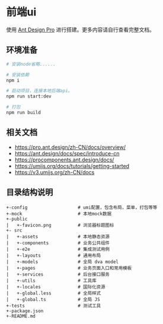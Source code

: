 # 前端ui

使用 [Ant Design Pro](https://pro.ant.design) 进行搭建。更多内容请自行查看完整文档。

## 环境准备

```bash
# 安装node省略......

# 安装依赖
npm i

# 启动项目，连接本地后端api。
npm run start:dev

# 打包
npm run build
```

## 相关文档

* https://pro.ant.design/zh-CN/docs/overview/
* https://ant.design/docs/spec/introduce-cn
* https://procomponents.ant.design/docs/
* https://umijs.org/docs/tutorials/getting-started
* https://v3.umijs.org/zh-CN/docs

## 目录结构说明

```
+-config                   # umi配置，包含布局，菜单，打包等等
+-mock                     # 本地mock数据
+-public
|   +-favicon.png          # 浏览器标题图标
+- src
|   +-assets               # 本地静态资源
|   +-components           # 业务公共组件
|   +-e2e                  # 集成测试用例
|   +-layouts              # 通用布局
|   +-models               # 全局 dva model
|   +-pages                # 业务页面入口和常用模板
|   +-services             # 后台接口服务
|   +-utils                # 工具库
|   +-locales              # 国际化资源
|   +-global.less          # 全局样式
|   +-global.ts            # 全局 JS
+-tests                    # 测试工具
+-package.json
+-README.md
```

